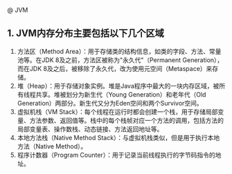 @ JVM
## 1. JVM内存分布主要包括以下几个区域

1.  方法区（Method Area）：用于存储类的结构信息，如类的字段、方法、常量池等。在JDK 8及之前，方法区被称为"永久代"（Permanent Generation），而在JDK 8及之后，被移除了永久代，改为使用元空间（Metaspace）来存储。
2.  堆（Heap）：用于存储对象实例。堆是Java程序中最大的一块内存区域，被所有线程共享。堆被划分为新生代（Young Generation）和老年代（Old Generation）两部分。新生代又分为Eden空间和两个Survivor空间。
3.  虚拟机栈（VM Stack）：每个线程在运行时都会创建一个栈，用于存储局部变量、方法参数、返回值等。栈中的每个栈帧对应一个方法的调用，包括方法的局部变量表、操作数栈、动态链接、方法返回地址等。
4.  本地方法栈（Native Method Stack）：与虚拟机栈类似，但是用于执行本地方法（Native Method）。
5.  程序计数器（Program Counter）：用于记录当前线程执行的字节码指令的地址。